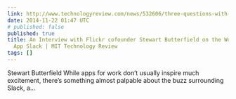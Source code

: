 ```yaml
---
link: http://www.technologyreview.com/news/532606/three-questions-with-slacks-ceo/
date: 2014-11-22 01:47 UTC
# published: false
published: true
title: An Interview with Flickr cofounder Stewart Butterfield on the Workplace Communication
  App Slack | MIT Technology Review
tags: []
---
```


Stewart Butterfield
While apps for work don’t usually inspire much excitement, there’s something almost palpable about the buzz surrounding Slack, a…
